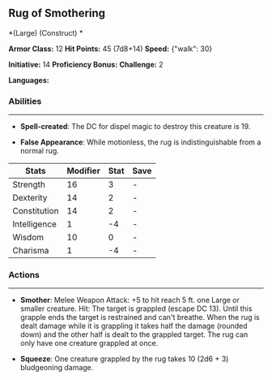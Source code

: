 ## Rug of Smothering
*(Large) (Construct) *

**Armor Class:** 12
**Hit Points:** 45 (7d8+14)
**Speed:** {"walk": 30}

**Initiative:** 14
**Proficiency Bonus:**
**Challenge:** 2

**Languages:** 

### Abilities
 --- 
- **Spell-created**: The DC for dispel magic to destroy this creature is 19.

- **False Appearance**: While motionless, the rug is indistinguishable from a normal rug.



| Stats | Modifier | Stat | Save
| ---- | ---- | ---- | ---- |
| Strength | 16 | 3 | - |
| Dexterity | 14 | 2 | - |
| Constitution | 14 | 2 | - |
| Intelligence | 1 | -4 | - |
| Wisdom | 10 | 0 | - |
| Charisma | 1 | -4 | - |

### Actions
 --- 
- **Smother**: Melee Weapon Attack: +5 to hit  reach 5 ft.  one Large or smaller creature. Hit: The target is grappled (escape DC 13). Until this grapple ends  the target is restrained and can't breathe. When the rug is dealt damage while it is grappling  it takes half the damage (rounded down) and the other half is dealt to the grappled target. The rug can only have one creature grappled at once.

- **Squeeze**: One creature grappled by the rug takes 10 (2d6 + 3) bludgeoning damage.

